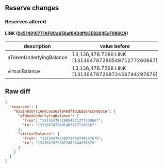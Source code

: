 ## Reserve changes

### Reserves altered

#### LINK ([0x514910771AF9Ca656af840dff83E8264EcF986CA](https://etherscan.io/address/0x514910771AF9Ca656af840dff83E8264EcF986CA))

| description | value before | value after |
| --- | --- | --- |
| aTokenUnderlyingBalance | 13,136,478.7280 LINK [13136478728054871277260667] | 13,136,078.7280 LINK [13136078728054871277260667] |
| virtualBalance | 13,136,478.7268 LINK [13136478726872459744297679] | 13,136,078.7268 LINK [13136078726872459744297679] |


## Raw diff

```json
{
  "reserves": {
    "0x514910771AF9Ca656af840dff83E8264EcF986CA": {
      "aTokenUnderlyingBalance": {
        "from": "13136478728054871277260667",
        "to": "13136078728054871277260667"
      },
      "virtualBalance": {
        "from": "13136478726872459744297679",
        "to": "13136078726872459744297679"
      }
    }
  }
}
```